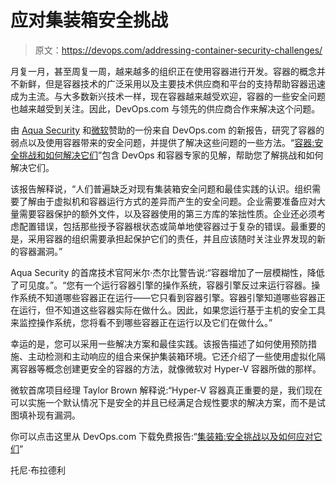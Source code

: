 # 应对集装箱安全挑战

> 原文：<https://devops.com/addressing-container-security-challenges/>

月复一月，甚至周复一周，越来越多的组织正在使用容器进行开发。容器的概念并不新鲜，但是容器技术的广泛采用以及主要技术供应商和平台的支持帮助容器迅速成为主流。与大多数新兴技术一样，现在容器越来越受欢迎，容器的一些安全问题也越来越受到关注。因此，DevOps.com 与领先的供应商合作来解决这个问题。

由 [Aqua Security](https://www.aquasec.com/) 和[微软](https://cloud.microsoft.com/en-us/)赞助的一份来自 DevOps.com 的新报告，研究了容器的弱点以及使用容器带来的安全问题，并提供了解决这些问题的一些方法。“[容器:安全挑战和如何解决它们](http://webinars.devops.com/containers-security-challenges)”包含 DevOps 和容器专家的见解，帮助您了解挑战和如何解决它们。

该报告解释说，“人们普遍缺乏对现有集装箱安全问题和最佳实践的认识。组织需要了解由于虚拟机和容器运行方式的差异而产生的安全问题。企业需要准备应对大量需要容器保护的额外文件，以及容器使用的第三方库的笨拙性质。企业还必须考虑配置错误，包括那些授予容器根状态或简单地使容器过于复杂的错误。最重要的是，采用容器的组织需要承担起保护它们的责任，并且应该随时关注业界发现的新的容器漏洞。”

Aqua Security 的首席技术官阿米尔·杰尔比警告说:“容器增加了一层模糊性，降低了可见度。”。“您有一个运行容器引擎的操作系统，容器引擎反过来运行容器。操作系统不知道哪些容器正在运行——它只看到容器引擎。容器引擎知道哪些容器正在运行，但不知道这些容器实际在做什么。因此，如果您运行基于主机的安全工具来监控操作系统，您将看不到哪些容器正在运行以及它们在做什么。”

幸运的是，您可以采用一些解决方案和最佳实践。该报告描述了如何使用预防措施、主动检测和主动响应的组合来保护集装箱环境。它还介绍了一些使用虚拟化隔离容器等概念创建更安全的容器的方法，就像微软对 Hyper-V 容器所做的那样。

微软首席项目经理 Taylor Brown 解释说:“Hyper-V 容器真正重要的是，我们现在可以实施一个默认情况下是安全的并且已经满足合规性要求的解决方案，而不是试图填补现有漏洞。

你可以点击这里从 DevOps.com 下载免费报告:“[集装箱:安全挑战以及如何应对它们](http://webinars.devops.com/containers-security-challenges)”

托尼·布拉德利